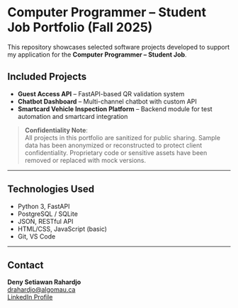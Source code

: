 # Computer Programmer – Student Job Portfolio (Fall 2025)

This repository showcases selected software projects developed to support my application for the **Computer Programmer – Student Job**.

##  Included Projects

- **Guest Access API** – FastAPI-based QR validation system
- **Chatbot Dashboard** – Multi-channel chatbot with custom API
- **Smartcard Vehicle Inspection Platform** – Backend module for test automation and smartcard integration

>  **Confidentiality Note**:  
> All projects in this portfolio are sanitized for public sharing. Sample data has been anonymized or reconstructed to protect client confidentiality. Proprietary code or sensitive assets have been removed or replaced with mock versions.

---

##  Technologies Used

- Python 3, FastAPI
- PostgreSQL / SQLite
- JSON, RESTful API
- HTML/CSS, JavaScript (basic)
- Git, VS Code

---

##  Contact

**Deny Setiawan Rahardjo**  
drahardjo@algomau.ca  
[LinkedIn Profile](https://www.linkedin.com/in/denyrahardjo)  
